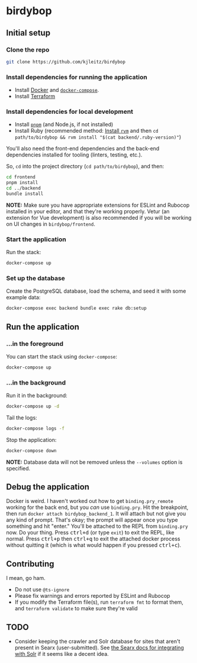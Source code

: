 # birdybop

## Initial setup

### Clone the repo

```bash
git clone https://github.com/kjleitz/birdybop
```

### Install dependencies for running the application

- Install [Docker](https://docs.docker.com/get-docker/) and [`docker-compose`](https://docs.docker.com/compose/install/).
- Install [Terraform](https://learn.hashicorp.com/tutorials/terraform/install-cli)

### Install dependencies for local development

- Install [`pnpm`](https://pnpm.io/installation) (and Node.js, if not installed)
- Install Ruby (recommended method: [Install `rvm`](https://rvm.io/rvm/install) and then `cd path/to/birdybop && rvm install "$(cat backend/.ruby-version)"`)

You'll also need the front-end dependencies and the back-end dependencies installed for tooling (linters, testing, etc.).

So, `cd` into the project directory (`cd path/to/birdybop`), and then:

```bash
cd frontend
pnpm install
cd ../backend
bundle install
```

**NOTE:** Make sure you have appropriate extensions for ESLint and Rubocop installed in your editor, and that they're working properly. Vetur (an extension for Vue development) is also recommended if you will be working on UI changes in `birdybop/frontend`.

### Start the application

Run the stack:

```bash
docker-compose up
```

### Set up the database

Create the PostgreSQL database, load the schema, and seed it with some example data:

```bash
docker-compose exec backend bundle exec rake db:setup
```

## Run the application

### ...in the foreground

You can start the stack using `docker-compose`:

```bash
docker-compose up
```

### ...in the background

Run it in the background:

```bash
docker-compose up -d
```

Tail the logs:

```bash
docker-compose logs -f
```

Stop the application:

```bash
docker-compose down
```

**NOTE:** Database data will not be removed unless the `--volumes` option is specified.

## Debug the application

Docker is weird. I haven't worked out how to get `binding.pry_remote` working for the back end, but you _can_ use `binding.pry`. Hit the breakpoint, then run `docker attach birdybop_backend_1`. It will attach but not give you any kind of prompt. That's okay; the prompt will appear once you type something and hit "enter." You'll be attached to the REPL from `binding.pry` now. Do your thing. Press <kbd>ctrl+d</kbd> (or type `exit`) to exit the REPL, like normal. Press <kbd>ctrl+p</kbd> then <kbd>ctrl+q</kbd> to exit the attached docker process without quitting it (which is what would happen if you pressed <kbd>ctrl+c</kbd>).

## Contributing

I mean, go ham.

- Do not use `@ts-ignore`
- Please fix warnings and errors reported by ESLint and Rubocop
- If you modify the Terraform file(s), run `terraform fmt` to format them, and `terraform validate` to make sure they're valid

## TODO

- Consider keeping the crawler and Solr database for sites that aren't present in Searx (user-submitted). See [the Searx docs for integrating with Solr](https://searx.github.io/searx/blog/search-indexer-engines.html#solr) if it seems like a decent idea.
